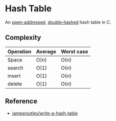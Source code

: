 # Hash Table

An [open-addressed](https://en.wikipedia.org/wiki/Open_addressing), [double-hashed](https://en.wikipedia.org/wiki/Double_hashing) hash table in
C.

## Complexity

|Operation |Average |Worst case |
|----------|--------|-----------|
|Space     |O(*n*)  |O(*n*)     |
|search    |O(1)    |O(*n*)     |
|insert    |O(1)    |O(*n*)     |
|delete    |O(1)    |O(*n*)     |

## Reference

- [jamesroutley/write-a-hash-table](https://github.com/jamesroutley/write-a-hash-table)
